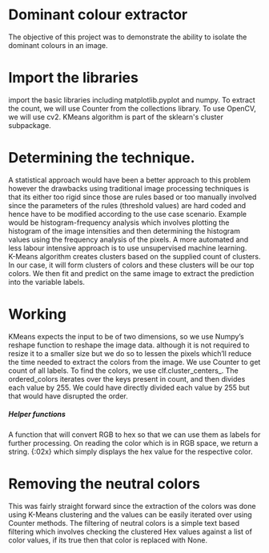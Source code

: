 # Dominant colour extractor
The objective of this project was to demonstrate the ability to isolate the dominant colours in an image.

# Import the libraries
import the basic libraries including matplotlib.pyplot and numpy. To extract the count, we will use Counter from the collections library. To use OpenCV, we will use cv2. KMeans algorithm is part of the sklearn's cluster subpackage.

# Determining the technique.
A statistical approach would have been a better approach to this problem however the drawbacks using traditional image processing techniques is that its either too rigid since those are rules based or too manually involved since the parameters of the rules (threshold values) are hard coded and hence have to be modified according to the use case scenario. Example would be histogram-frequency analysis which involves plotting the histogram of  the image intensities and then determining the histogram values using the frequency analysis of the pixels.
A more automated and less labour intensive approach is to use unsupervised machine learning.    
K-Means algorithm creates clusters based on the supplied count of clusters. In our case, it will form clusters of colors and these clusters will be our top colors. We then fit and predict on the same image to extract the prediction into the variable labels.

# Working
KMeans expects the input to be of two dimensions, so we use Numpy’s reshape function to reshape the image data.
although it is not required to resize it to a smaller size but we do so to lessen the pixels which’ll reduce the time needed to extract the colors from the image.
We use Counter to get count of all labels. To find the colors, we use clf.cluster_centers_. The ordered_colors iterates over the keys present in count, and then divides each value by 255. We could have directly divided each value by 255 but that would have disrupted the order.

##### Helper functions
 A function that will convert RGB to hex so that we can use them as labels for further processing.
On reading the color which is in RGB space, we return a string. {:02x} which simply displays the hex value for the respective color.

# Removing the neutral colors
 This was fairly straight forward since the extraction of the colors was done using K-Means clustering and the values can be easily iterated over using Counter methods.
 The filtering of neutral colors is a simple text based filtering which involves checking the clustered Hex values against a list of color values, if its true then that color is replaced with None.